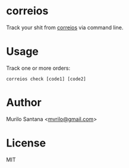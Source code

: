 # correios

Track your shit from [correios](http://www.correios.com.br/) via command line.

# Usage

Track one or more orders:

```
correios check [code1] [code2]
```

# Author

Murilo Santana <<mvrilo@gmail.com>>

# License

MIT
